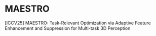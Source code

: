# MAESTRO
[ICCV25] MAESTRO: Task-Relevant Optimization via Adaptive Feature Enhancement and Suppression for Multi-task 3D Perception

